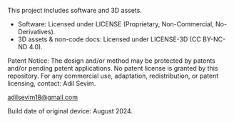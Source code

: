 This project includes software and 3D assets.

- Software: Licensed under LICENSE (Proprietary, Non-Commercial, No-Derivatives).
- 3D assets & non-code docs: Licensed under LICENSE-3D (CC BY-NC-ND 4.0).

Patent Notice: The design and/or method may be protected by patents and/or
pending patent applications. No patent license is granted by this repository.
For any commercial use, adaptation, redistribution, or patent licensing,
contact: Adil Sevim.

adilsevim18@gmail.com

Build date of original device: August 2024.
